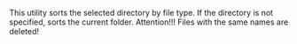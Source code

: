 This utility sorts the selected directory by file type. If the directory is not specified, sorts the current folder.
Attention!!! Files with the same names are deleted!
